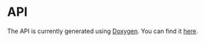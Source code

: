 # API

The API is currently generated using [Doxygen](https://www.doxygen.nl/index.html). You can find it [here](https://gqcg.github.io/GQCP/html/index.html).


